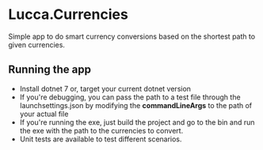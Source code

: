 # Lucca.Currencies

Simple app to do smart currency conversions based on the shortest path to given currencies.

## Running the app
- Install dotnet 7 or, target your current dotnet version
- If you're debugging, you can pass the path to a test file through the launchsettings.json by modifying the __commandLineArgs__ to the path of your actual file
- If you're running the exe, just build the project and go to the bin and run the exe with the path to the currencies to convert.
- Unit tests are available to test different scenarios.